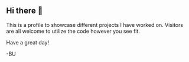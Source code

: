 ## Hi there 👋

This is a profile to showcase different projects I have worked on.
Visitors are all welcome to utilize the code however you see fit.

Have a great day!

-BU
